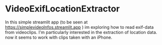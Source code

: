 # VideoExifLocationExtractor
In this simple streamlit app (to be seen at https://simplevideolnfos.streamlit.app ) im exploring how to read exif-data from videoclips. I'm  particularly interested in the extraction of location data. now it seems to work with clips taken with an iPhone.
